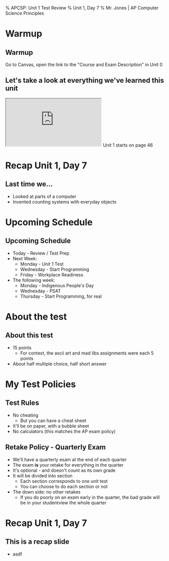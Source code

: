 % APCSP: Unit 1 Test Review
% Unit 1, Day 7
% Mr. Jones | AP Computer Science Principles


# Warmup

## Warmup
Go to Canvas, open the link to the "Course and Exam Description" in Unit 0

## Let's take a look at everything we've learned this unit
<iframe id="iframepdf" src="https://apcentral.collegeboard.org/media/pdf/ap-computer-science-principles-course-and-exam-description.pdf"></iframe>
Unit 1 starts on page 46


# Recap Unit 1, Day 7

## Last time we...
- Looked at parts of a computer
- Invented counting systems with everyday objects
# Upcoming Schedule

## Upcoming Schedule
- Today - Review / Test Prep
- Next Week:
    - Monday - Unit 1 Test
    - Wednesday - Start Programming
    - Friday - Workplace Readiness
- The following week:
    - Monday - Indigenous People's Day
    - Wednesday - PSAT
    - Thursday - Start Programming, for real


# About the test

## About this test
- 15 points
    - For context, the ascii art and mad libs assignments were each 5 points
- About half multiple choice, half short answer




# My Test Policies

## Test Rules
- No cheating
    - But you can have a cheat sheet
- It'll be on paper, with a bubble sheet
- No calculators (this matches the AP exam policy)

## Retake Policy - Quarterly Exam
- We'll have a quarterly exam at the end of each quarter
- The exam **is** your retake for everything in the quarter
- It's optional - and doesn't count as its own grade
- It will be divided into section
    - Each section corresponds to one unit test
    - You can choose to do each section or not
- The down side: no other retakes
    - If you do poorly on an exam early in the quarter, the bad grade will be in your studentview the whole quarter








# Recap Unit 1, Day 7



## This is a recap slide
- asdf

